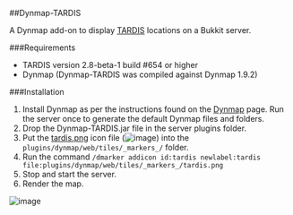 ##Dynmap-TARDIS

A Dynmap add-on to display [TARDIS](http://dev.bukkit.org/bukkit-plugins/tardis/) locations on a Bukkit server.

###Requirements
* TARDIS version 2.8-beta-1 build #654 or higher
* Dynmap (Dynmap-TARDIS was compiled against Dynmap 1.9.2)

###Installation

1. Install Dynmap as per the instructions found on the [Dynmap](http://dev.bukkit.org/bukkit-plugins/dynmap/) page. Run the server once to generate the default Dynmap files and folders.
2. Drop the Dynmap-TARDIS.jar file in the server plugins folder.
3. Put the [tardis.png](https://github.com/eccentricdevotion/Dynmap-Tardis/blob/master/tardis.png?raw=true) icon file (![image](https://github.com/eccentricdevotion/Dynmap-Tardis/blob/master/tardis.png?raw=true)) into the `plugins/dynmap/web/tiles/_markers_/` folder.
4. Run the command `/dmarker addicon id:tardis newlabel:tardis file:plugins/dynmap/web/tiles/_markers_/tardis.png`
5. Stop and start the server.
6. Render the map.

![image](https://dl.dropboxusercontent.com/u/53758864/dynmap-tardis.jpg)